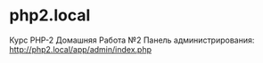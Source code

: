 # php2.local
Курс PHP-2 Домашняя Работа №2
Панель администрирования: http://php2.local/app/admin/index.php
